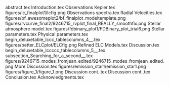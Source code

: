 abstract.tex
Introduction.tex
Observations   Kepler.tex
figures/lc_finalplot1/lcfig.png
Observations   spectra.tex
Radial Velocities.tex
figures/bf_awesomeplot2/bf_finalplot_modeltemplate.png
figures/rvcurve_final2/9246715_rvplot_final_REALLY_smoothfix.png
Stellar atmosphere model.tex
figures/fdbinary_plot1/FDBinary_plot_trial6.png
Stellar parameters.tex
Physical parameters.tex
begin_deluxetable_lccc_tablecolumns_4__.tex
figures/better_ELCplot/ELCfig.png
Refined ELC Models.tex
Discussion.tex
begin_deluxetable_lccccc_tablecolumns_5__.tex
subsection_Searching_for_a_second__.tex
figures/9246715_modes_fromjean_edited/9246715_modes_fromjean_edited.png
More Discussion.tex
figures/emission_star1/emission_star1.png
figures/figure_1/figure_1.png
Discussion cont..tex
Discussion cont..tex
Conclusion.tex
Acknowledgments.tex
